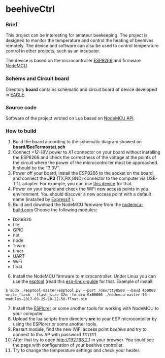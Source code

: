 # beehiveCtrl


### Brief
This project can be interesting for amateur beekeeping. The project is designed to monitor the temperature and control the heating of beehives remotely. The device and software can also be used to control temperature control in other projects, such as an incubator.

The device is based on the microcontroller [ESP8266](http://www.esp8266.com) and firmware [NodeMCU](https://en.wikipedia.org/wiki/NodeMCU).


### Schems and Circuit board
Directory **board** contains schematic and circuit board of device developed in [EAGLE](https://www.autodesk.com/products/eagle/overview). 



### Source code
Software of the project wroted on Lua based on [NodeMCU API](https://nodemcu.readthedocs.io/en/master/).


### How to build
1. Build the board according to the schematic diagram showed on **board/BeeTermostat.sch**
2. Connect *+12-18V* power to *X1* connector on your board without installing the ESP8266 and check the correctness of the voltage at the points of the circuit where the power of the microcontroller must be approached. It should be the "3.3V".
3. Power off your board, install the ESP8266 to the socket on the board, and connect the **JP3** (TX,RX,GND) connector to the computer via USB-TTL adapter. For example, you can use [this device](http://www.instructables.com/id/USB-to-TTL-Converter-PL2303HX/) for that.
4. Power on your board and check the WiFi new access points in you environment. You should discover a new access point with a default name (installed by [Expressif](https://www.espressif.com/) ).
5. Build and download the NodeMCU firmware from the [nodemcu-build.com](https://nodemcu-build.com/) Choose the following modules:
 - DS18B20
 - file
 - GPIO
 - net
 - node
 - 1-wire
 - timer
 - UART
 - WiFi
 - float

6. Install the NodeMCU firmware to microcontroller. Under Linux you can use the [esptool](https://github.com/espressif/esptool) (read this [esp-linux-guide](http://www.whatimade.today/flashing-the-nodemcu-firmware-on-the-esp8266-linux-guide/) for that. Example of install:
```
$ sudo ./esptool-master/esptool.py --port /dev/ttyUSB0 --baud 460800 write_flash --flash_size 32m -fm dio 0x00000 ./nodemcu-master-10-modules-2017-09-25-18-22-58-float.bin
```

7. Install the [ESPlorer](https://esp8266.ru/esplorer/) or some another tools for working with NodeMCU to your computer.
8. Upload the lua scripts from directory **src** to your ESP microcontoller by using the ESPlorer or some another tools.
9. Restart module, find the new WiFi access point *beehive* and try to connect to this AP with password *11111111*.
10. After that try to open http://192.168.2.1 in your browser. You sould see the page with configuration of your beehive controller.
11. Try to change the temperature settings and check your heater.




